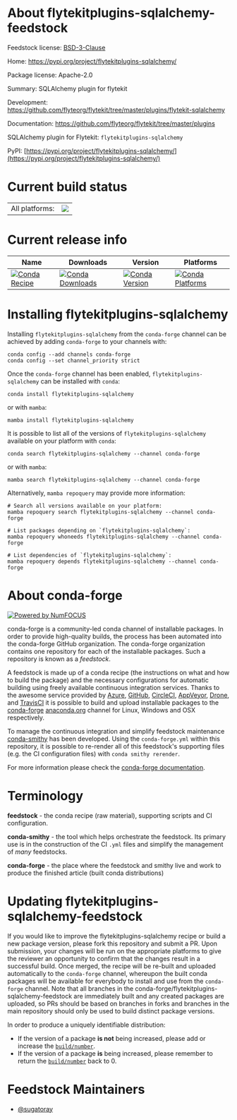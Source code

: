 About flytekitplugins-sqlalchemy-feedstock
==========================================

Feedstock license: [BSD-3-Clause](https://github.com/conda-forge/flytekitplugins-sqlalchemy-feedstock/blob/main/LICENSE.txt)

Home: https://pypi.org/project/flytekitplugins-sqlalchemy/

Package license: Apache-2.0

Summary: SQLAlchemy plugin for flytekit

Development: https://github.com/flyteorg/flytekit/tree/master/plugins/flytekit-sqlalchemy

Documentation: https://github.com/flyteorg/flytekit/tree/master/plugins

SQLAlchemy plugin for Flytekit: `flytekitplugins-sqlalchemy`

PyPI: [https://pypi.org/project/flytekitplugins-sqlalchemy/](https://pypi.org/project/flytekitplugins-sqlalchemy/)


Current build status
====================


<table><tr><td>All platforms:</td>
    <td>
      <a href="https://dev.azure.com/conda-forge/feedstock-builds/_build/latest?definitionId=16904&branchName=main">
        <img src="https://dev.azure.com/conda-forge/feedstock-builds/_apis/build/status/flytekitplugins-sqlalchemy-feedstock?branchName=main">
      </a>
    </td>
  </tr>
</table>

Current release info
====================

| Name | Downloads | Version | Platforms |
| --- | --- | --- | --- |
| [![Conda Recipe](https://img.shields.io/badge/recipe-flytekitplugins--sqlalchemy-green.svg)](https://anaconda.org/conda-forge/flytekitplugins-sqlalchemy) | [![Conda Downloads](https://img.shields.io/conda/dn/conda-forge/flytekitplugins-sqlalchemy.svg)](https://anaconda.org/conda-forge/flytekitplugins-sqlalchemy) | [![Conda Version](https://img.shields.io/conda/vn/conda-forge/flytekitplugins-sqlalchemy.svg)](https://anaconda.org/conda-forge/flytekitplugins-sqlalchemy) | [![Conda Platforms](https://img.shields.io/conda/pn/conda-forge/flytekitplugins-sqlalchemy.svg)](https://anaconda.org/conda-forge/flytekitplugins-sqlalchemy) |

Installing flytekitplugins-sqlalchemy
=====================================

Installing `flytekitplugins-sqlalchemy` from the `conda-forge` channel can be achieved by adding `conda-forge` to your channels with:

```
conda config --add channels conda-forge
conda config --set channel_priority strict
```

Once the `conda-forge` channel has been enabled, `flytekitplugins-sqlalchemy` can be installed with `conda`:

```
conda install flytekitplugins-sqlalchemy
```

or with `mamba`:

```
mamba install flytekitplugins-sqlalchemy
```

It is possible to list all of the versions of `flytekitplugins-sqlalchemy` available on your platform with `conda`:

```
conda search flytekitplugins-sqlalchemy --channel conda-forge
```

or with `mamba`:

```
mamba search flytekitplugins-sqlalchemy --channel conda-forge
```

Alternatively, `mamba repoquery` may provide more information:

```
# Search all versions available on your platform:
mamba repoquery search flytekitplugins-sqlalchemy --channel conda-forge

# List packages depending on `flytekitplugins-sqlalchemy`:
mamba repoquery whoneeds flytekitplugins-sqlalchemy --channel conda-forge

# List dependencies of `flytekitplugins-sqlalchemy`:
mamba repoquery depends flytekitplugins-sqlalchemy --channel conda-forge
```


About conda-forge
=================

[![Powered by
NumFOCUS](https://img.shields.io/badge/powered%20by-NumFOCUS-orange.svg?style=flat&colorA=E1523D&colorB=007D8A)](https://numfocus.org)

conda-forge is a community-led conda channel of installable packages.
In order to provide high-quality builds, the process has been automated into the
conda-forge GitHub organization. The conda-forge organization contains one repository
for each of the installable packages. Such a repository is known as a *feedstock*.

A feedstock is made up of a conda recipe (the instructions on what and how to build
the package) and the necessary configurations for automatic building using freely
available continuous integration services. Thanks to the awesome service provided by
[Azure](https://azure.microsoft.com/en-us/services/devops/), [GitHub](https://github.com/),
[CircleCI](https://circleci.com/), [AppVeyor](https://www.appveyor.com/),
[Drone](https://cloud.drone.io/welcome), and [TravisCI](https://travis-ci.com/)
it is possible to build and upload installable packages to the
[conda-forge](https://anaconda.org/conda-forge) [anaconda.org](https://anaconda.org/)
channel for Linux, Windows and OSX respectively.

To manage the continuous integration and simplify feedstock maintenance
[conda-smithy](https://github.com/conda-forge/conda-smithy) has been developed.
Using the ``conda-forge.yml`` within this repository, it is possible to re-render all of
this feedstock's supporting files (e.g. the CI configuration files) with ``conda smithy rerender``.

For more information please check the [conda-forge documentation](https://conda-forge.org/docs/).

Terminology
===========

**feedstock** - the conda recipe (raw material), supporting scripts and CI configuration.

**conda-smithy** - the tool which helps orchestrate the feedstock.
                   Its primary use is in the construction of the CI ``.yml`` files
                   and simplify the management of *many* feedstocks.

**conda-forge** - the place where the feedstock and smithy live and work to
                  produce the finished article (built conda distributions)


Updating flytekitplugins-sqlalchemy-feedstock
=============================================

If you would like to improve the flytekitplugins-sqlalchemy recipe or build a new
package version, please fork this repository and submit a PR. Upon submission,
your changes will be run on the appropriate platforms to give the reviewer an
opportunity to confirm that the changes result in a successful build. Once
merged, the recipe will be re-built and uploaded automatically to the
`conda-forge` channel, whereupon the built conda packages will be available for
everybody to install and use from the `conda-forge` channel.
Note that all branches in the conda-forge/flytekitplugins-sqlalchemy-feedstock are
immediately built and any created packages are uploaded, so PRs should be based
on branches in forks and branches in the main repository should only be used to
build distinct package versions.

In order to produce a uniquely identifiable distribution:
 * If the version of a package **is not** being increased, please add or increase
   the [``build/number``](https://docs.conda.io/projects/conda-build/en/latest/resources/define-metadata.html#build-number-and-string).
 * If the version of a package **is** being increased, please remember to return
   the [``build/number``](https://docs.conda.io/projects/conda-build/en/latest/resources/define-metadata.html#build-number-and-string)
   back to 0.

Feedstock Maintainers
=====================

* [@sugatoray](https://github.com/sugatoray/)

